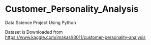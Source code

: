 # Customer_Personality_Analysis

Data Science Project Using Python

Dataset is Downloaded from https://www.kaggle.com/imakash3011/customer-personality-analysis
